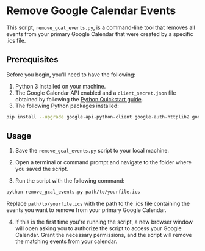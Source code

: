 # Remove Google Calendar Events

This script, `remove_gcal_events.py`, is a command-line tool that removes all events from your primary Google Calendar that were created by a specific .ics file.

## Prerequisites

Before you begin, you'll need to have the following:

1. Python 3 installed on your machine.
2. The Google Calendar API enabled and a `client_secret.json` file obtained by following the [Python Quickstart guide](https://developers.google.com/calendar/quickstart/python).
3. The following Python packages installed:

```bash
pip install --upgrade google-api-python-client google-auth-httplib2 google-auth-oauthlib icalendar
```

## Usage

1. Save the `remove_gcal_events.py` script to your local machine.

2. Open a terminal or command prompt and navigate to the folder where you saved the script.

3. Run the script with the following command:

```bash
python remove_gcal_events.py path/to/yourfile.ics
```

Replace `path/to/yourfile.ics` with the path to the .ics file containing the events you want to remove from your primary Google Calendar.

4. If this is the first time you're running the script, a new browser window will open asking you to authorize the script to access your Google Calendar. Grant the necessary permissions, and the script will remove the matching events from your calendar.
